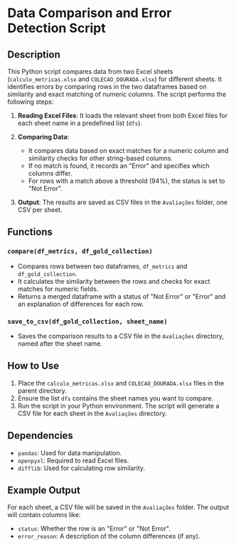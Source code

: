 # Data Comparison and Error Detection Script

## Description
This Python script compares data from two Excel sheets (`calculo_metricas.xlsx` and `COLECAO_DOURADA.xlsx`) for different sheets. It identifies errors by comparing rows in the two dataframes based on similarity and exact matching of numeric columns. The script performs the following steps:

1. **Reading Excel Files**: It loads the relevant sheet from both Excel files for each sheet name in a predefined list (`dfs`).
   
2. **Comparing Data**: 
   - It compares data based on exact matches for a numeric column and similarity checks for other string-based columns.
   - If no match is found, it records an "Error" and specifies which columns differ.
   - For rows with a match above a threshold (94%), the status is set to "Not Error".
   
3. **Output**: The results are saved as CSV files in the `Avaliações` folder, one CSV per sheet.

## Functions

### `compare(df_metrics, df_gold_collection)`
- Compares rows between two dataframes, `df_metrics` and `df_gold_collection`.
- It calculates the similarity between the rows and checks for exact matches for numeric fields.
- Returns a merged dataframe with a status of "Not Error" or "Error" and an explanation of differences for each row.

### `save_to_csv(df_gold_collection, sheet_name)`
- Saves the comparison results to a CSV file in the `Avaliações` directory, named after the sheet name.

## How to Use
1. Place the `calculo_metricas.xlsx` and `COLECAO_DOURADA.xlsx` files in the parent directory.
2. Ensure the list `dfs` contains the sheet names you want to compare.
3. Run the script in your Python environment. The script will generate a CSV file for each sheet in the `Avaliações` directory.

## Dependencies
- `pandas`: Used for data manipulation.
- `openpyxl`: Required to read Excel files.
- `difflib`: Used for calculating row similarity.

## Example Output
For each sheet, a CSV file will be saved in the `Avaliações` folder. The output will contain columns like:
- `status`: Whether the row is an "Error" or "Not Error".
- `error_reason`: A description of the column differences (if any).